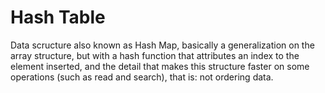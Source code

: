 # Hash Table
Data scructure also known as Hash Map, basically a generalization on the array structure, but with a hash function that attributes an index to the element inserted, and the detail that makes this structure faster on some operations (such as read and search), that is: not ordering data.